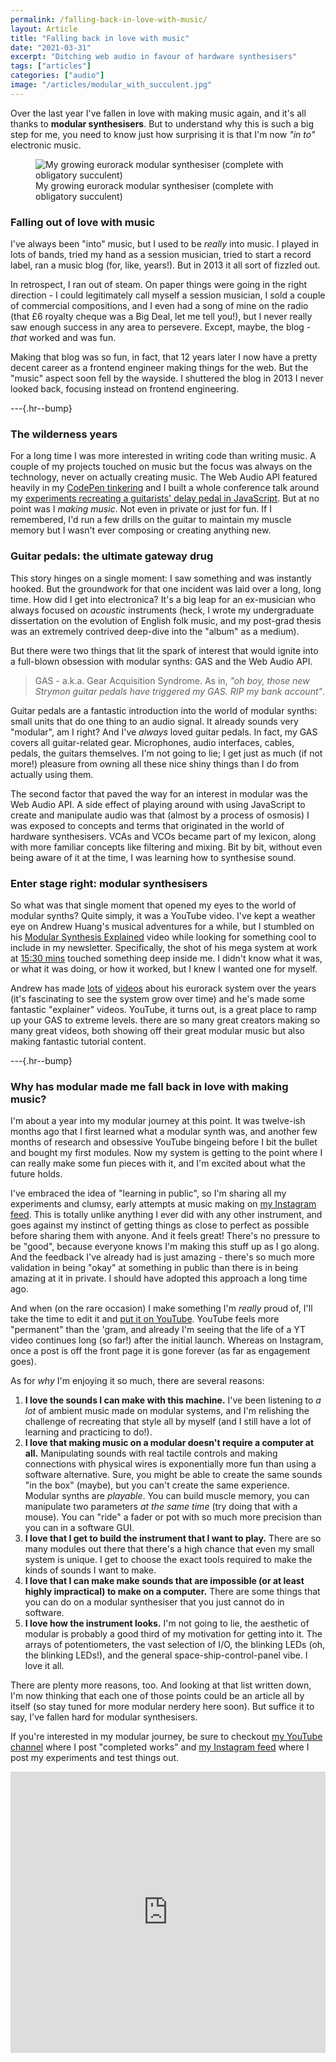 ```yaml
---
permalink: /falling-back-in-love-with-music/
layout: Article
title: "Falling back in love with music"
date: "2021-03-31"
excerpt: "Ditching web audio in favour of hardware synthesisers"
tags: ["articles"]
categories: ["audio"]
image: "/articles/modular_with_succulent.jpg"
---
```


Over the last year I've fallen in love with making music again, and it's all thanks to **modular synthesisers**. But to understand why this is such a big step for me, you need to know just how surprising it is that I'm now _"in to"_ electronic music.

<figure class="post-content__image-wrapper">
    <img class="post-content__image" src="/images/articles/modular_with_succulent.jpg" alt="My growing eurorack modular synthesiser (complete with obligatory succulent)">
    <figcaption class="post-content__caption">My growing eurorack modular synthesiser (complete with obligatory succulent)</figcaption>
</figure>

### Falling out of love with music

I've always been "into" music, but I used to be _really_ into music. I played in lots of bands, tried my hand as a session musician, tried to start a record label, ran a music blog (for, like, years!). But in 2013 it all sort of fizzled out.

In retrospect, I ran out of steam. On paper things were going in the right direction - I could legitimately call myself a session musician, I sold a couple of commercial compositions, and I even had a song of mine on the radio (that £6 royalty cheque was a Big Deal, let me tell you!), but I never really saw enough success in any area to persevere. Except, maybe, the blog - _that_ worked and was fun.

Making that blog was so fun, in fact, that 12 years later I now have a pretty decent career as a frontend engineer making things for the web. But the "music" aspect soon fell by the wayside. I shuttered the blog in 2013 I never looked back, focusing instead on frontend engineering.

---{.hr--bump}

### The wilderness years

For a long time I was more interested in writing code than writing music. A couple of my projects touched on music but the focus was always on the technology, never on actually creating music. The Web Audio API featured heavily in my [CodePen tinkering](https://codepen.io/tomhazledine/full/VKvNJg) and I built a whole conference talk around my [experiments recreating a guitarists' delay pedal in JavaScript](https://tomhazledine.com/web-audio-delay/). But at no point was I _making music_. Not even in private or just for fun. If I remembered, I'd run a few drills on the guitar to maintain my muscle memory but I wasn't ever composing or creating anything new.

### Guitar pedals: the ultimate gateway drug

This story hinges on a single moment: I saw something and was instantly hooked. But the groundwork for that one incident was laid over a long, long time. How did I get into electronica? It's a big leap for an ex-musician who always focused on _acoustic_ instruments (heck, I wrote my undergraduate dissertation on the evolution of English folk music, and my post-grad thesis was an extremely contrived deep-dive into the "album" as a medium).

But there were two things that lit the spark of interest that would ignite into a full-blown obsession with modular synths: GAS and the Web Audio API.

> GAS - a.k.a. Gear Acquisition Syndrome. As in, _"oh boy, those new Strymon guitar pedals have triggered my GAS. RIP my bank account"_.

Guitar pedals are a fantastic introduction into the world of modular synths: small units that do one thing to an audio signal. It already sounds very "modular", am I right? And I've _always_ loved guitar pedals. In fact, my GAS covers all guitar-related gear. Microphones, audio interfaces, cables, pedals, the guitars themselves. I'm not going to lie; I get just as much (if not more!) pleasure from owning all these nice shiny things than I do from actually using them.

The second factor that paved the way for an interest in modular was the Web Audio API. A side effect of playing around with using JavaScript to create and manipulate audio was that (almost by a process of osmosis) I was exposed to concepts and terms that originated in the world of hardware synthesisers. VCAs and VCOs became part of my lexicon, along with more familiar concepts like filtering and mixing. Bit by bit, without even being aware of it at the time, I was learning how to synthesise sound.

### Enter stage right: modular synthesisers

So what was that single moment that opened my eyes to the world of modular synths? Quite simply, it was a YouTube video. I've kept a weather eye on Andrew Huang's musical adventures for a while, but I stumbled on his [Modular Synthesis Explained](https://youtu.be/cWslSTTkiFU) video while looking for something cool to include in my newsletter. Specifically, the shot of his mega system at work at [15:30 mins](https://youtu.be/cWslSTTkiFU?t=930) touched something deep inside me. I didn't know what it was, or what it was doing, or how it worked, but I knew I wanted one for myself.

Andrew has made [lots](https://www.youtube.com/watch?v=oFadopWxKjw) of [videos](https://www.youtube.com/watch?v=UXEyEIo-WtA) about his eurorack system over the years (it's fascinating to see the system grow over time) and he's made some fantastic "explainer" videos. YouTube, it turns out, is a great place to ramp up your GAS to extreme levels. there are so many great creators making so many great videos, both showing off their great modular music but also making fantastic tutorial content.

---{.hr--bump}

### Why has modular made me fall back in love with making music?

I'm about a year into my modular journey at this point. It was twelve-ish months ago that I first learned what a modular synth was, and another few months of research and obsessive YouTube bingeing before I bit the bullet and bought my first modules. Now my system is getting to the point where I can really make some fun pieces with it, and I'm excited about what the future holds.

I've embraced the idea of "learning in public", so I'm sharing all my experiments and clumsy, early attempts at music making on [my Instagram feed](https://www.instagram.com/tomhazledine/). This is totally unlike anything I ever did with any other instrument, and goes against my instinct of getting things as close to perfect as possible before sharing them with anyone. And it feels great! There's no pressure to be "good", because everyone knows I'm making this stuff up as I go along. And the feedback I've already had is just amazing - there's so much more validation in being "okay" at something in public than there is in being amazing at it in private. I should have adopted this approach a long time ago.

And when (on the rare occasion) I make something I'm _really_ proud of, I'll take the time to edit it and [put it on YouTube](https://youtu.be/ZVc8TzQ_z4U). YouTube feels more "permanent" than the 'gram, and already I'm seeing that the life of a YT video continues long (so far!) after the initial launch. Whereas on Instagram, once a post is off the front page it is gone forever (as far as engagement goes).

As for _why_ I'm enjoying it so much, there are several reasons:

1. **I love the sounds I can make with this machine.** I've been listening to _a lot_ of ambient music made on modular systems, and I'm relishing the challenge of recreating that style all by myself (and I still have a lot of learning and practicing to do!).
2. **I love that making music on a modular doesn't require a computer at all.** Manipulating sounds with real tactile controls and making connections with physical wires is exponentially more fun than using a software alternative. Sure, you might be able to create the same sounds "in the box" (maybe), but you can't create the same experience. Modular synths are _playable_. You can build muscle memory, you can manipulate two parameters _at the same time_ (try doing that with a mouse). You can "ride" a fader or pot with so much more precision than you can in a software GUI.
3. **I love that I get to build the instrument that I want to play.** There are so many modules out there that there's a high chance that even my small system is unique. I get to choose the exact tools required to make the kinds of sounds I want to make.
4. **I love that I can make make sounds that are impossible (or at least highly impractical) to make on a computer.** There are some things that you can do on a modular synthesiser that you just cannot do in software.
5. **I love how the instrument looks.** I'm not going to lie, the aesthetic of modular is probably a good third of my motivation for getting into it. The arrays of potentiometers, the vast selection of I/O, the blinking LEDs (oh, the blinking LEDs!), and the general space-ship-control-panel vibe. I love it all.

There are plenty more reasons, too. And looking at that list written down, I'm now thinking that each one of those points could be an article all by itself (so stay tuned for more modular nerdery here soon). But suffice it to say, I've fallen hard for modular synthesisers.

If you're interested in my modular journey, be sure to checkout [my YouTube channel](https://youtu.be/ZVc8TzQ_z4U) where I post "completed works" and [my Instagram feed](https://www.instagram.com/tomhazledine/) where I post my experiments and test things out.

<iframe width="100%" height="450" src="https://www.youtube.com/embed/ZVc8TzQ_z4U" title="YouTube video player" frameborder="0" allow="accelerometer; autoplay; clipboard-write; encrypted-media; gyroscope; picture-in-picture" allowfullscreen></iframe>
